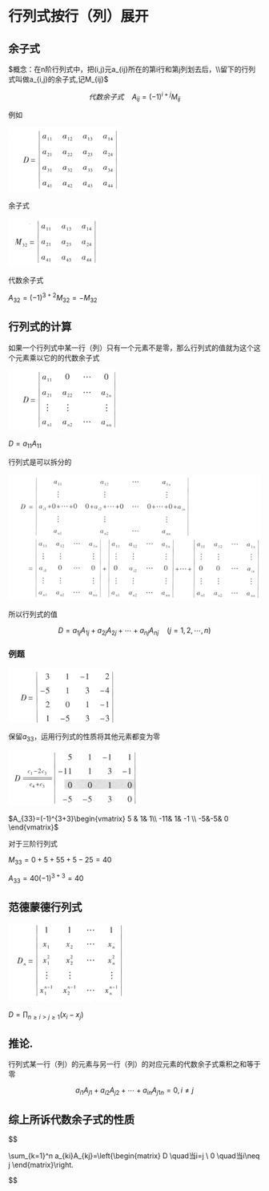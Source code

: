 # 行列式按行（列）展开

## 余子式

$概念：在n阶行列式中，把(i,j)元a_{ij}所在的第i行和第j列划去后，\\留下的行列式叫做a_{i,j}的余子式,记M_{ij}$

$$
代数余子式\quad A_{ij}=(-1)^{i+j}M_{ij}
$$


例如

![](2022-10-08-19-17-42.png)

余子式

![](2022-10-08-19-18-08.png)

代数余子式

$A_{32}=(-1)^{3+2}M_{32}=-M_{32}$

## 行列式的计算

如果一个行列式中某一行（列）只有一个元素不是零，那么行列式的值就为这个这个元素乘以它的的代数余子式

![](2022-10-08-19-21-19.png)

$D=a_{11}A_{11}$

行列式是可以拆分的

![](2022-10-08-19-24-39.png)

所以行列式的值

$$
D=a_{1j}A_{1j}+a_{2j}A_{2j}+\cdots+a_{nj}A_{nj}\quad (j
=1,2,\cdots,n)
$$

### 例题

![](2022-10-08-19-28-34.png)

保留$a_{33}$，运用行列式的性质将其他元素都变为零

![](2022-10-08-19-30-55.png)

$A_{33}=(-1)^{3+3}\begin{vmatrix}
 5 & 1& 1\\ 
 -11& 1& -1 \\ 
 -5&-5& 0 
\end{vmatrix}$

对于三阶行列式

$M_{33}=0+5+55+5-25=40$

$A_{33}=40(-1)^{3+3}=40$

## 范德蒙德行列式

![](2022-10-08-19-40-34.png)

$D=\prod_{n\geqslant i>j\geqslant 1}(x_i-x_j)$

## 推论.
行列式某一行（列）的元素与另一行（列）的对应元素的代数余子式乘积之和等于零

$$
a_{i1}A_{j1}+a_{i2}A_{j2}+\cdots +a_{in}A_{j1n}=0,i\neq j
$$

## 综上所诉代数余子式的性质

$$

\sum_{k=1}^n a_{ki}A_{kj}=\left\{\begin{matrix}
 D  \quad当i=j \\ 
  0  \quad当i\neq j
\end{matrix}\right.

$$
